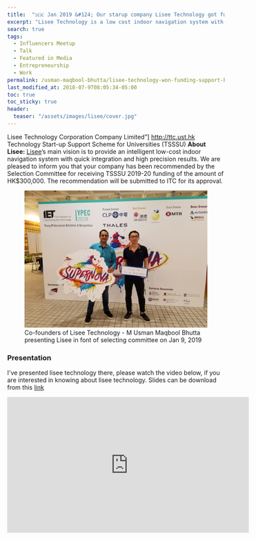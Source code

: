 ```yaml
---
title:  "🇭🇰 Jan 2019 &#124; Our starup company Lisee Technology got funding support from TSSSU, HK."
excerpt: "Lisee Technology is a low cost indoor navigation system with localization precision upto 10cm."
search: true
tags: 
  - Influencers Meetup
  - Talk
  - Featured in Media
  - Entrepreneurship
  - Work
permalink: /usman-maqbool-bhutta/lisee-technology-won-funding-support-by-tsssu
last_modified_at: 2018-07-9T08:05:34-05:00
toc: true
toc_sticky: true
header:
  teaser: "/assets/images/lisee/cover.jpg"
---
```

Lisee Technology Corporation Company Limited”]
http://ttc.ust.hk Technology Start-up Support Scheme for Universities (TSSSU)
**About Lisee:** [Lisee](http://www.lisee.io)’s main vision is to provide an intelligent low-cost indoor navigation system with quick integration and high precision results.
We are pleased to inform you that your company has been recommended by the Selection Committee for receiving TSSSU 2019-20 funding of the amount of HK$300,000. The recommendation will be submitted to ITC for its approval. 
<figure>
    <a href="/assets/images/lisee/ypec.jpg"><img src="/assets/images/lisee/ypec.jpg"></a>
    <figcaption>Co-founders of Lisee Technology - M Usman Maqbool Bhutta  presenting Lisee in font of selecting committee on Jan 9, 2019</figcaption>
</figure>

### Presentation
I've presented lisee technology there, please watch the video below, if you are interested in knowing about lisee technology. Slides can be download from this [link](/assets/pdf/YPEC18.pdf)
<iframe width="560" height="315" src="https://www.youtube.com/embed/u3TnMvWWDq8" frameborder="0" allow="autoplay; encrypted-media" allowfullscreen></iframe>
